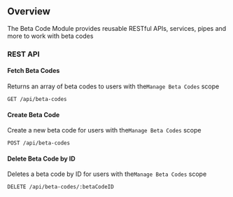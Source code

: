 ## Overview
The Beta Code Module provides reusable RESTful APIs, services, pipes and more to work with beta codes

### REST API

#### Fetch Beta Codes
Returns an array of beta codes to users with the`Manage Beta Codes` scope
```
GET /api/beta-codes
```

#### Create Beta Code
Create a new beta code for users with the`Manage Beta Codes` scope
```
POST /api/beta-codes
```

#### Delete Beta Code by ID
Deletes a beta code by ID for users with the`Manage Beta Codes` scope
```
DELETE /api/beta-codes/:betaCodeID
```
